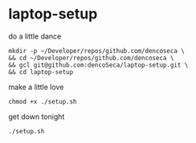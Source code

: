 # laptop-setup

do a little dance
```shell
mkdir -p ~/Developer/repos/github.com/dencoseca \
&& cd ~/Developer/repos/github.com/dencoseca \
&& gcl git@github.com:dencoSeca/laptop-setup.git \
&& cd laptop-setup
```

make a little love
```shell
chmod +x ./setup.sh
```

get down tonight
```shell
./setup.sh
```
